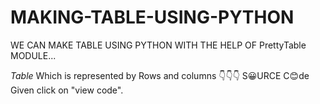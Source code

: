 # MAKING-TABLE-USING-PYTHON
WE CAN MAKE TABLE USING PYTHON WITH THE HELP OF PrettyTable MODULE...

*Table* Which is represented by Rows and columns
👇👇👇
S😀URCE C😊de  Given click on "view code".
